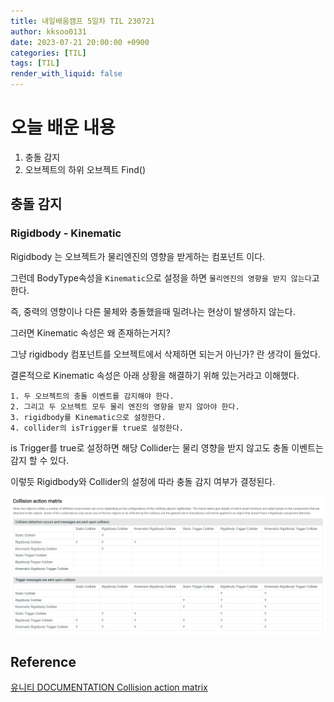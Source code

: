 ```yaml
---
title: 내일배움캠프 5일차 TIL 230721
author: kksoo0131
date: 2023-07-21 20:00:00 +0900
categories: [TIL]
tags: [TIL]
render_with_liquid: false
---
```

# 오늘 배운 내용
1. 충돌 감지
2. 오브젝트의 하위 오브젝트 Find()

## 충돌 감지

### Rigidbody - Kinematic
Rigidbody 는 오브젝트가 물리엔진의 영향을 받게하는 컴포넌트 이다.

그런데 BodyType속성을 `Kinematic`으로 설정을 하면 `물리엔진의 영향을 받지 않는다`고 한다.

즉, 중력의 영향이나 다른 물체와 충돌했을때 밀려나는 현상이 발생하지 않는다.

그러면 Kinematic 속성은 왜 존재하는거지? 

그냥 rigidbody 컴포넌트를 오브젝트에서 삭제하면 되는거 아닌가? 란 생각이 들었다.

결론적으로 Kinematic 속성은 아래 상황을 해결하기 위해 있는거라고 이해했다.

    1. 두 오브젝트의 충돌 이벤트를 감지해야 한다.
    2. 그리고 두 오브젝트 모두 물리 엔진의 영향을 받지 않아야 한다.
    3. rigidbody를 Kinematic으로 설정한다.
    4. collider의 isTrigger를 true로 설정한다. 
   
is Trigger를 true로 설정하면 해당 Collider는 물리 영향을 받지 않고도 충돌 이벤트는 감지 할 수 있다.

이렇듯 Rigidbody와 Collider의 설정에 따라 충돌 감지 여부가 결정된다.

![유니티 DOCUMENTATION Collision action matrix](/assets/img/post/2023-07-21-TIL-5-1.png)


## Reference
[유니티 DOCUMENTATION Collision action matrix](https://docs.unity3d.com/2018.4/Documentation/Manual/CollidersOverview.html)